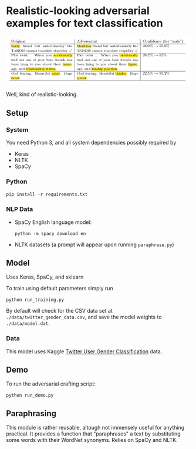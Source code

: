 # Realistic-looking adversarial examples for text classification

![](examples.png)

Well, kind of realistic-looking.

## Setup

### System
You need Python 3, and all system dependencies possibly required by
* Keras
* NLTK
* SpaCy

### Python

```
pip install -r requirements.txt
```

### NLP Data
* SpaCy English language model:
  ```
  python -m spacy download en
  ```
* NLTK datasets (a prompt will appear upon running `paraphrase.py`)

## Model
Uses Keras, SpaCy, and sklearn

To train using default parameters simply run
```
python run_training.py
```

By default will check for the CSV data set at `./data/twitter_gender_data.csv`, and save the model weights to `./data/model.dat`.

### Data
This model uses Kaggle [Twitter User Gender Classification](https://www.kaggle.com/crowdflower/twitter-user-gender-classification) data.

## Demo
To run the adversarial crafting script:
```
python run_demo.py
```

## Paraphrasing
This module is rather reusable, altough not immensely useful for anything practical. It provides a function that "paraphrases" a text by substituting some words with their WordNet synonyms. Relies on SpaCy and NLTK.
